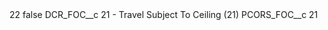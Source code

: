 <?xml version="1.0" encoding="UTF-8"?>
<CustomMetadata xmlns="http://soap.sforce.com/2006/04/metadata" xmlns:xsi="http://www.w3.org/2001/XMLSchema-instance" xmlns:xsd="http://www.w3.org/2001/XMLSchema">
    <label>22</label>
    <protected>false</protected>
    <values>
        <field>DCR_FOC__c</field>
        <value xsi:type="xsd:string">21 - Travel Subject To Ceiling (21)</value>
    </values>
    <values>
        <field>PCORS_FOC__c</field>
        <value xsi:type="xsd:string">21</value>
    </values>
</CustomMetadata>
